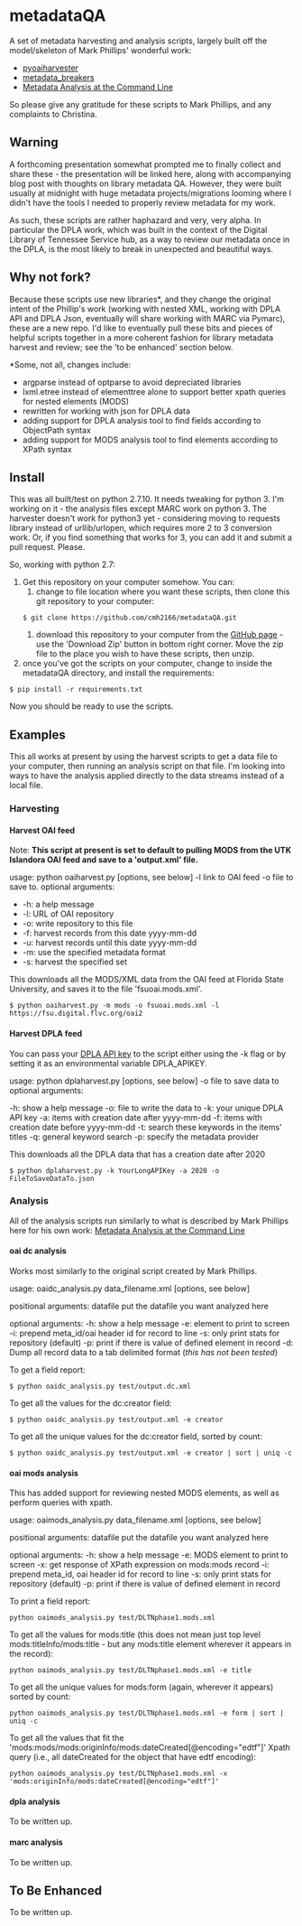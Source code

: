 # metadataQA

A set of metadata harvesting and analysis scripts, largely built off the model/skeleton of Mark Phillips' wonderful work: 

- [pyoaiharvester](https://github.com/vphill/pyoaiharvester)
- [metadata_breakers](https://github.com/vphill/metadata_breakers)
- [Metadata Analysis at the Command Line](http://journal.code4lib.org/articles/7818)

So please give any gratitude for these scripts to Mark Phillips, and any complaints to Christina.

## Warning

A forthcoming presentation somewhat prompted me to finally collect and share these - the presentation will be linked here, along with accompanying blog post with thoughts on library metadata QA. However, they were built usually at midnight with huge metadata projects/migrations looming where I didn't have the tools I needed to properly review metadata for my work.

As such, these scripts are rather haphazard and very, very alpha. In particular the DPLA work, which was built in the context of the Digital Library of Tennessee Service hub, as a way to review our metadata once in the DPLA, is the most likely to break in unexpected and beautiful ways.

## Why not fork?

Because these scripts use new libraries*, and they change the original intent of the Phillip's work (working with nested XML, working with DPLA API and DPLA Json, eventually will share working with MARC via Pymarc), these are a new repo. I'd like to eventually pull these bits and pieces of helpful scripts together in a more coherent fashion for library metadata harvest and review; see the 'to be enhanced' section below.

*Some, not all, changes include:

- argparse instead of optparse to avoid depreciated libraries
- lxml.etree instead of elementtree alone to support better xpath queries for nested elements (MODS)
- rewritten for working with json for DPLA data
- adding support for DPLA analysis tool to find fields according to ObjectPath syntax
- adding support for MODS analysis tool to find elements according to XPath syntax

## Install

This was all built/test on python 2.7.10. It needs tweaking for python 3. I'm working on it - the analysis files except MARC work on python 3. The harvester doesn't work for python3 yet - considering moving to requests library instead of urllib/urlopen, which requires more 2 to 3 conversion work. Or, if you find something that works for 3, you can add it and submit a pull request. Please.

So, working with python 2.7:

1. Get this repository on your computer somehow. You can:
    1. change to file location where you want these scripts, then clone this git repository to your computer:
    ```
    $ git clone https://github.com/cmh2166/metadataQA.git
    ```
    1. download this repository to your computer from the [GitHub page](https://github.com/cmh2166/metadataQA) - use the 'Download Zip' button in bottom right corner. Move the zip file to the place you wish to have these scripts, then unzip.
2. once you've got the scripts on your computer, change to inside the metadataQA directory, and install the requirements: 
```
$ pip install -r requirements.txt 
```

Now you should be ready to use the scripts.

## Examples

This all works at present by using the harvest scripts to get a data file to your computer, then running an analysis script on that file. I'm looking into ways to have the analysis applied directly to the data streams instead of a local file.

### Harvesting

#### Harvest OAI feed

Note: **This script at present is set to default to pulling MODS from the UTK Islandora OAI feed and save to a 'output.xml' file.**

usage: python oaiharvest.py [options, see below] -l link to OAI feed -o file to save to.
optional arguments:

- -h: a help message
- -l: URL of OAI repository
- -o: write repository to this file
- -f: harvest records from this date yyyy-mm-dd
- -u: harvest records until this date yyyy-mm-dd
- -m: use the specified metadata format
- -s: harvest the specified set

This downloads all the MODS/XML data from the OAI feed at Florida State University, and saves it to the file 'fsuoai.mods.xml'.
```
$ python oaiharvest.py -m mods -o fsuoai.mods.xml -l https://fsu.digital.flvc.org/oai2
```

#### Harvest DPLA feed

You can pass your [DPLA API key](http://dp.la/info/developers/codex/policies/#get-a-key) to the script either using the -k flag or by setting it as an environmental variable DPLA_APIKEY.

usage: python dplaharvest.py [options, see below] -o file to save data to
optional arguments:

  -h: show a help message
  -o: file to write the data to
  -k: your unique DPLA API key
  -a: items with creation date after yyyy-mm-dd
  -f: items with creation date before yyyy-mm-dd
  -t: search these keywords in the items' titles
  -q: general keyword search
  -p: specify the metadata provider

This downloads all the DPLA data that has a creation date after 2020
```
$ python dplaharvest.py -k YourLongAPIKey -a 2020 -o FileToSaveDataTo.json 
```

### Analysis

All of the analysis scripts run similarly to what is described by Mark Phillips here for his own work: [Metadata Analysis at the Command Line](http://journal.code4lib.org/articles/7818)

#### oai dc analysis

Works most similarly to the original script created by Mark Phillips. 

usage: oaidc_analysis.py data_filename.xml [options, see below]

positional arguments:
  datafile              put the datafile you want analyzed here

optional arguments:
  -h: show a help message
  -e: element to print to screen
  -i: prepend meta_id/oai header id for record to line
  -s: only print stats for repository (default)
  -p: print if there is value of defined element in record
  -d: Dump all record data to a tab delimited format (*this has not been tested*)

To get a field report:
```
$ python oaidc_analysis.py test/output.dc.xml 
```

To get all the values for the dc:creator field:
```
$ python oaidc_analysis.py test/output.xml -e creator  
```

To get all the unique values for the dc:creator field, sorted by count:
```
$ python oaidc_analysis.py test/output.xml -e creator | sort | uniq -c  
```

#### oai mods analysis

This has added support for reviewing nested MODS elements, as well as perform queries with xpath.

usage: oaimods_analysis.py data_filename.xml [options, see below]

positional arguments:
  datafile              put the datafile you want analyzed here

optional arguments:
  -h: show a help message
  -e: MODS element to print to screen
  -x: get response of XPath expression on mods:mods record
  -i: prepend meta_id, oai header id for record to line
  -s: only print stats for repository (default)
  -p: print if there is value of defined element in record

To print a field report:
```
python oaimods_analysis.py test/DLTNphase1.mods.xml 
```

To get all the values for mods:title (this does not mean just top level mods:titleInfo/mods:title - but any mods:title element wherever it appears in the record):
```
python oaimods_analysis.py test/DLTNphase1.mods.xml -e title 
```

To get all the unique values for mods:form (again, wherever it appears) sorted by count:
```
python oaimods_analysis.py test/DLTNphase1.mods.xml -e form | sort | uniq -c
```

To get all the values that fit the 'mods:mods/mods:originInfo/mods:dateCreated[@encoding="edtf"]' Xpath query (i.e., all dateCreated for the object that have edtf encoding):
```
python oaimods_analysis.py test/DLTNphase1.mods.xml -x 'mods:originInfo/mods:dateCreated[@encoding="edtf"]'   
```

#### dpla analysis

To be written up.

#### marc analysis

To be written up.

## To Be Enhanced

To be written up.

